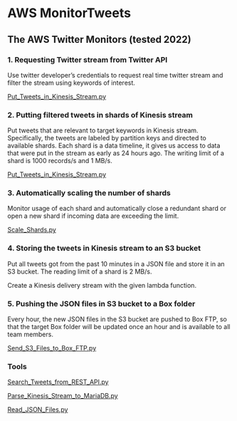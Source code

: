 # AWS MonitorTweets

## The AWS Twitter Monitors (tested 2022)

### 1.	Requesting Twitter stream from Twitter API
Use twitter developer’s credentials to request real time twitter stream and filter the stream using keywords of interest.

[Put_Tweets_in_Kinesis_Stream.py](./AWS/Put_Tweets_in_Kinesis_Stream.py)

### 2.	Putting filtered tweets in shards of Kinesis stream
Put tweets that are relevant to target keywords in Kinesis stream. Specifically, the tweets are labeled by partition keys and directed to available shards. Each shard is a data timeline, it gives us access to data that were put in the stream as early as 24 hours ago. The writing limit of a shard is 1000 records/s and 1 MB/s.

[Put_Tweets_in_Kinesis_Stream.py](./AWS/Put_Tweets_in_Kinesis_Stream.py)

### 3.	Automatically scaling the number of shards
Monitor usage of each shard and automatically close a redundant shard or open a new shard if incoming data are exceeding the limit.

[Scale_Shards.py](./AWS/Scale_Shards.py)

### 4.	Storing the tweets in Kinesis stream to an S3 bucket
Put all tweets got from the past 10 minutes in a JSON file and store it in an S3 bucket. The reading limit of a shard is 2 MB/s.

Create a Kinesis delivery stream with the given lambda function. 

### 5.	Pushing the JSON files in S3 bucket to a Box folder
Every hour, the new JSON files in the S3 bucket are pushed to Box FTP, so that the target Box folder will be updated once an hour and is available to all team members.

[Send_S3_Files_to_Box_FTP.py](./AWS/Send_S3_Files_to_Box_FTP.py)

### Tools
[Search_Tweets_from_REST_API.py](./AWS/Search_Tweets_from_REST_API.py)

[Parse_Kinesis_Stream_to_MariaDB.py](./AWS/Parse_Kinesis_Stream_to_MariaDB.py)

[Read_JSON_Files.py](./AWS/Read_JSON_Files.py)
